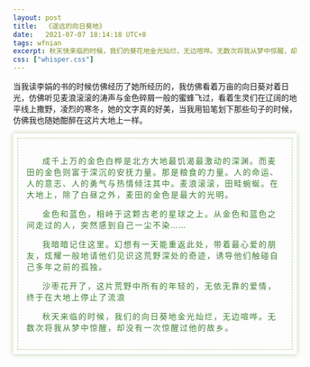 ```yaml
---
layout: post
title:  《遥远的向日葵地》
date:   2021-07-07 18:14:18 UTC+8
tags: wfnian
excerpt: 秋天快来临的时候，我们的葵花地金光灿烂，无边喧哗。无数次将我从梦中惊醒，却没有一次惊醒过他的故乡。
css: ["whisper.css"]
---
```


<p class="pp">当我读李娟的书的时候仿佛经历了她所经历的，我仿佛看着万亩的向日葵对着日光，仿佛听见麦浪滚滚的涛声与金色碎屑一般的蜜蜂飞过，看着生灵们在辽阔的地平线上撒野，凌烈的寒冬，她的文字真的好美，当我用铅笔划下那些句子的时候，仿佛我也随她酣醉在这片大地上一样。</p>

<section style="box-shadow: #bcd1a9 0px 0px 8px;padding: 8px;">
    <section style="border-width: 1px; border-style: dashed; border-color: #accc96;padding: 15px ">
        <p style="color: #3e7f33;letter-spacing: 2px; text-align: left;text-indent:2em">
            成千上万的金色白桦是北方大地最饥渴最激动的深渊。而麦田的金色则富于深沉的安抚力量。那是粮食的力量。人的命运、人的意志、人的勇气与热情倾注其中。麦浪滚滚，田畦蜿蜒。在大地上，除了白昼之外，麦田的金色是最大的光明。
        </p>
        <p style="color: #3e7f33;letter-spacing: 2px; text-align: left;text-indent:2em">
            金色和蓝色，相峙于这颗古老的星球之上。从金色和蓝色之间走过的人，突然感到自己一尘不染……
        </p>
        <p style="color: #3e7f33;letter-spacing: 2px; text-align: left;text-indent:2em">
            我暗暗记住这里。幻想有一天能重返此处，带着最心爱的朋友，炫耀一般地请他们见识这荒野深处的奇迹，诱导他们触碰自己多年之前的孤独。
        </p>
        <p style="color: #3e7f33;letter-spacing: 2px; text-align: left;text-indent:2em">
            沙枣花开了，这片荒野中所有的年轻的，无依无靠的爱情，终于在大地上停止了流浪
        </p>
        <p style="color: #3e7f33;letter-spacing: 2px; text-align: left;text-indent:2em">
            秋天来临的时候，我们的向日葵地金光灿烂，无边喧哗。无数次将我从梦中惊醒，却没有一次惊醒过他的故乡。
        </p>
    </section>
</section>